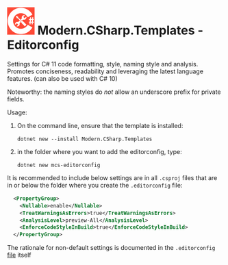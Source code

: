 # <img src="src/CSharp-Toolkit-Icon.png" alt="C# Toolkit" width="64px" /> Modern.CSharp.Templates - Editorconfig

Settings for C# 11 code formatting, style, naming style and analysis.
Promotes conciseness, readability and leveraging the latest language features.
(can also be used with C# 10)

Noteworthy: the naming styles do *not* allow an underscore prefix for private fields.

Usage:
1) On the command line, ensure that the template is installed:
    ```
    dotnet new --install Modern.CSharp.Templates
    ```
2) in the folder where you want to add the editorconfig, type:
    ```
    dotnet new mcs-editorconfig
    ```

It is recommended to include below settings are in all `.csproj` files that are in or below the folder where you create the `.editorconfig` file:
```xml
  <PropertyGroup>
    <Nullable>enable</Nullable>
    <TreatWarningsAsErrors>true</TreatWarningsAsErrors>
    <AnalysisLevel>preview-All</AnalysisLevel>
    <EnforceCodeStyleInBuild>true</EnforceCodeStyleInBuild>
  </PropertyGroup>
```

The rationale for non-default settings is documented in the `.editorconfig` [file](src/Editorconfig/.editorconfig) itself